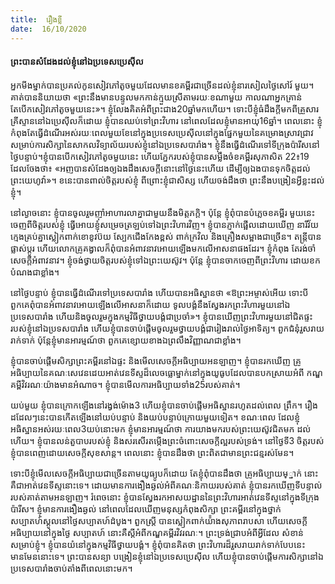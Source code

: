 ```yaml
---
title:  រឿងខ្លី
date:  16/10/2020
---
```


#### ព្រះបានសំដែងដល់ខ្ញុំនៅឯប្រទេសប្រេស៊ីល

អ្នកមីងម្នាក់បានប្រគល់កូនសៀវភៅតូចមួយដែលមានខគម្ពីរជាច្រើនដល់ខ្ញុំនារសៀលថ្ងៃសៅរ៍ មួយ។ គាត់បាននិយាយថា «ព្រះនឹងមានបន្ទូលមកកាន់ក្មួយស្រីតាមរយៈខណាមួយ កាលណាអ្នកគ្រាន់ តែបើកសៀវភៅតូចមួយនេះ»។ ខ្ញុំលែងគិតអំពីព្រះជាង20ឆ្នាំមកហើយ។ ទោះបីខ្ញុំធំដឹងក្តីមកពីគ្រួសារ គ្រីស្ទាននៅឯប្រេស៊ីលក៏ដោយ ខ្ញុំបានឈប់ទៅព្រះវិហារ នៅពេលដែលខ្ញុំមានអាយុ16ឆ្នាំ។ ពេលនោះ ខ្ញុំកំពុងតែធ្វើដំណើរអស់រយៈពេលមួយខែនៅក្នុងប្រទេសប្រេស៊ីលនៅក្នុងផ្នែកមួយនៃគម្រោងស្រាវជ្រាវ សម្រាប់ការសិក្សានៃសាកលវិទ្យាល័យរបស់ខ្ញុំនៅឯប្រទេសបារាំង។ ខ្ញុំនឹងធ្វើដំណើរទៅទីក្រុងប៉ារីសនៅថ្ងៃបន្ទាប់។ខ្ញុំបានបើកសៀវភៅតូចមួយនេះ ហើយភ្នែករបស់ខ្ញុំបានសម្លឹងចំខគម្ពីរសុភាសិត 22៖19 ដែលចែងថា៖ «អញបានសំដែងឲ្យឯងដឹងសេចក្តីនោះនៅថ្ងៃនេះហើយ ដើម្បីឲ្យឯងបានទុកចិត្តដល់ព្រះយេហូវ៉ា»។ ខនេះបានពាល់ចិត្តរបស់ខ្ញុំ ពីព្រោះខ្ញុំជាសិស្ស ហើយចង់ដឹងថា ព្រះនឹងបង្រៀនអ្វីខ្លះដល់ ខ្ញុំ។

នៅល្ងាចនោះ ខ្ញុំបានចូលរួមញុាំអាហារលាគ្នាជាមួយនឹងមិត្តភកិ្ត។ ប៉ុន្តែ ខ្ញុំពុំបានបំភ្លេចខគម្ពីរ មួយនេះចេញពីចិត្តរបស់ខ្ញុំ ធ្វើអោយខ្ញុំសម្រេចត្រឡប់ទៅឯព្រះវិហារវិញ។ ខ្ញុំបានភ្ញាក់ផ្អើលដោយឃើញ នារីវ័យក្មេងគ្រប់គ្នាស្លៀកពាក់ខោខូវប៊យ ស្បែកជើងកែងខ្ពស់ ពាក់ក្រវិល និងគ្រឿងសម្អាងជាច្រើន។ តន្ត្រីបានផ្លាស់ប្តូរ ហើយលោកគ្រូគង្វាលក៏ពុំបានអំពាវនាវអោយឡើងមកលើអាសនាផងដែរ។ ខ្ញុំកំពុង តែរង់ចាំសេចក្តីអំពាវនាវ។ ខ្ញុំចង់ថ្វាយចិត្តរបស់ខ្ញុំទៅឯព្រះយេស៊ូវ។ ប៉ុន្តែ ខ្ញុំបានចាកចេញពីព្រះវិហារ ដោយខកបំណងជាខ្លាំង។

នៅថ្ងៃបន្ទាប់ ខ្ញុំបានធ្វើដំណើរទៅប្រទេសបារាំង ហើយបានអធិស្ឋានថា «ឱព្រះអម្ចាស់អើយ ទោះបីពួកគេពុំបានអំពាវនាវអោយឡើងលើអាសនាក៏ដោយ ទូលបង្គំនឹងស្វែងរកព្រះវិហារមួយនៅឯ ប្រទេសបារាំង ហើយនិងចូលរួមក្នុងកម្មវិធីថ្វាយបង្គំជាប្រចាំ»។ ខ្ញុំបានឃើញព្រះវិហារមួយនៅជិតផ្ទះរបស់ខ្ញុំនៅឯប្រទសបារាំង ហើយខ្ញុំបានចាប់ផ្តើមចូលរួមថ្វាយបង្គំជារៀងរាល់ថ្ងៃអាទិត្យ។ ពួកជំនុំរួសរាយ រាក់ទាក់ ប៉ុន្តែខ្ញុំមានអារម្មណ៍ថា ពួកគេខ្សោយខាងឯព្រលឹងវិញ្ញាណជាខ្លាំង។

ខ្ញុំបានចាប់ផ្តើមសិក្សាព្រះគម្ពីរនៅឯផ្ទះ និងមើលសេចក្តីអធិប្បាយអនឡាញ។ ខ្ញុំបានរកឃើញ គ្រូអធិប្បាយនៃគណៈសេវេនដេយអាត់វេនទីស្ទដ៏លេចធ្លោម្នាក់នៅក្នុងយូធូបដែលបានបកស្រាយអំពី កណ្ឌគម្ពីវិវរណៈយ៉ាងមានអំណាច។ ខ្ញុំបានមើលការអធិប្បាយទាំង25របស់គាត់។

យប់មួយ ខ្ញុំបានក្រោកឡើងនៅរង្វង់ម៉ោង3 ហើយខ្ញុំបានចាប់ផ្តើមអធិស្ឋានរហូតដល់ពេល ព្រឹក។ រឿងដដែលៗនេះបានកើតឡើងនៅយប់បន្ទាប់ និងយប់បន្ទាប់ក្រោយមួយទៀត។ ខណៈពេល ដែលខ្ញុំអធិស្ឋានអស់រយៈពេល3យប់នោះមក ខ្ញុំមានអារម្មណ៍ថា ការយាងមករបស់ព្រះយេស៊ូវជិតមក ដល់ហើយ។ ខ្ញុំបានលន់តួបាបរបស់ខ្ញុំ និងសរសើរតម្កើងព្រះចំពោះសេចក្តីល្អរបស់ទ្រង់។ នៅថ្ងៃទី3 ចិត្តរបស់ខ្ញុំបានពេញដោយសេចក្តីសុខសាន្ត។ ពេលនោះ ខ្ញុំបានដឹងថា ព្រះពិតជាមានព្រះជន្មរស់មែន។

ទោះបីខ្ញុំមើលសេចក្តីអធិប្បាយជាច្រើនតាមយូធ្យូបក៏ដោយ តែខ្ញុំពុំបានដឹងថា គ្រូអធិប្បាយម្្នាក់ នោះគឺជាអាត់វេនទីស្ទនោះទេ។ ដោយមានការងឿងឆ្ងល់អំពីគណៈនិកាយរបស់គាត់ ខ្ញុំបានរកឃើញទីបន្ទាល់ របស់គាត់តាមអនឡាញ។ រំពេចនោះ ខ្ញុំបានស្វែងរកអាសយដ្ឋាននៃព្រះវិហារអាត់វេនទីស្ទនៅក្នុងទីក្រុង ប៉ារីស។ ខ្ញុំមានការងឿងឆ្ងល់ នៅពេលដែលឃើញមនុស្សកំពុងសិក្សា ព្រះគម្ពីរនៅក្នុងថ្នាក់សប្បាតហ៍ស្គូលនៅថ្ងៃសប្បាតហ៍ដំបូង។ ពួកស្ត្រី បានស្លៀកពាក់យ៉៉ាងសុភាពរាបសា ហើយសេចក្ដីអធិប្បាយនៅក្នុងថ្ងៃ សប្បាតហ៍ នោះគឺស្តីអំពីកណ្ឌគម្ពីរវិវរណៈ។ ព្រះទ្រង់ជ្រាបអំពីអ្វីដែល សំខាន់សម្រាប់ខ្ញុំ។ ខ្ញុំបានយំនៅក្នុងកម្មវិធីថ្វាយបង្គំ។ ខ្ញុំពុំបានគិតថា ព្រះវិហារដ៏រួសរាយរាក់ទាក់បែបនេះមានមែននោះទេ។ ព្រះបានសន្យា បង្រៀនខ្ញុំនៅឯប្រទេសប្រេស៊ីល ហើយខ្ញុំបានចាប់ផ្តើមការសិក្សានៅឯ ប្រទេសបារាំងចាប់តាំងពីពេលនោះមក។
